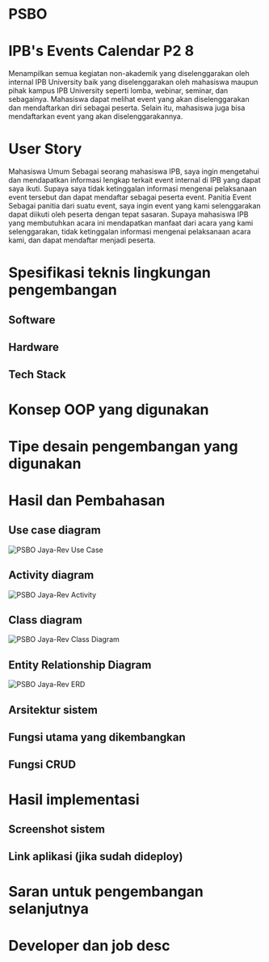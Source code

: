 # PSBO
# IPB's Events Calendar P2 8
Menampilkan semua kegiatan non-akademik yang diselenggarakan oleh internal IPB University baik yang diselenggarakan oleh mahasiswa maupun pihak kampus IPB University seperti lomba, webinar, seminar, dan sebagainya. Mahasiswa dapat melihat  event yang akan diselenggarakan dan mendaftarkan diri sebagai peserta. Selain itu, mahasiswa juga bisa mendaftarkan  event yang akan diselenggarakannya.
# User Story 
Mahasiswa Umum
Sebagai seorang mahasiswa IPB, saya ingin mengetahui dan mendapatkan informasi lengkap terkait event  internal di IPB yang dapat saya ikuti. Supaya saya tidak ketinggalan informasi mengenai pelaksanaan  event tersebut  dan dapat mendaftar sebagai peserta  event.
Panitia Event
Sebagai panitia dari suatu  event, saya ingin  event yang kami selenggarakan dapat diikuti oleh peserta dengan tepat sasaran. Supaya mahasiswa IPB yang membutuhkan acara ini mendapatkan manfaat dari acara yang kami selenggarakan, tidak ketinggalan informasi mengenai pelaksanaan acara kami, dan dapat mendaftar menjadi peserta.
# Spesifikasi teknis lingkungan pengembangan 
## Software
## Hardware
## Tech Stack

# Konsep OOP yang digunakan 

# Tipe desain pengembangan yang digunakan 

# Hasil dan Pembahasan 
## Use case diagram 
![PSBO Jaya-Rev Use Case](https://user-images.githubusercontent.com/54407018/122007827-93bef380-cde2-11eb-8d8c-186eb94be0e0.jpg)
## Activity diagram 
![PSBO Jaya-Rev Activity](https://user-images.githubusercontent.com/54407018/122008436-3ecfad00-cde3-11eb-9334-a1f763c7fb00.jpg)
## Class diagram
![PSBO Jaya-Rev Class Diagram](https://user-images.githubusercontent.com/54407018/122008367-2bbcdd00-cde3-11eb-8798-26299e900013.jpg)
## Entity Relationship Diagram
![PSBO Jaya-Rev ERD](https://user-images.githubusercontent.com/54407018/122008290-0fb93b80-cde3-11eb-96b5-db1924cef378.jpg)
## Arsitektur sistem 

## Fungsi utama yang dikembangkan 

## Fungsi CRUD

# Hasil implementasi 
## Screenshot sistem 
## Link aplikasi (jika sudah dideploy)

# Saran untuk pengembangan selanjutnya

# Developer dan job desc

